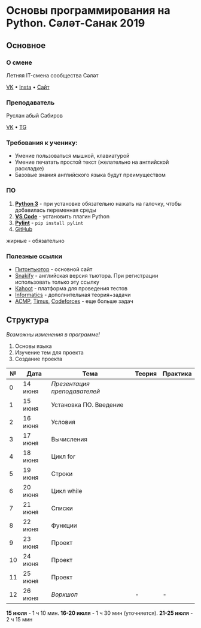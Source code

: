 # Основы программирования на Python. Сәләт-Санак 2019
## Основное

### О смене
Летняя IT-смена сообщества Сәләт

[VK](http://vk.com/selet.sanak) •
[Insta](http://instagram.com/selet.sanak) •
[Сайт](http://selet.biz)

### Преподаватель
Руслан абый Сабиров

[VK](http://vk.com/russab0) • [TG](http://teleg.run/russab0)

### Требования к ученику:
- Умение пользоваться мышкой, клавиатурой
- Умение печатать простой текст (желательно на английской раскладке)
- Базовые знания английского языка будут преимуществом

### ПО
1. **[Python 3](https://www.python.org/)** - при установке обязательно нажать на галочку, чтобы добавилась переменная среды
2. **[VS Code](https://code.visualstudio.com/)** - установить плагин Python
3. **[Pylint](https://pypi.org/project/pylint/)** - `pip install pylint`
4. [GitHub](https://github.com/)

жирные - обязательно

### Полезные ссылки
- [Питонтьютор](https://pythontutor.ru) - основной сайт
- [Snakify](https://snakify.org/join_class/russabirov1998/mail.ru/) - английская версия тьютора. При регистрации использовать только эту ссылку
- [Kahoot](http://kahoot.it) - платформа для проведения тестов
- [Informatics](https://informatics.msk.ru/course/view.php?id=2553) - дополнительная теория+задачи
- [ACMP](http://acmp.ru), [Timus](http://acm.timus.ru/), [Codeforces](http://codeforces.com) - еще больше задач

## Структура
_Возможны изменения в программе!_
1. Основы языка
2. Изучение тем для проекта
3. Создание проекта

| №   | Дата    | Тема                         | Теория | Практика |
| --- | ------- | ---------------------------- | ------ | ------ |
| 0   | 14 июня | _Презентация преподавателей_ |   |   |
| 1   | 15 июня | Установка ПО. Введение       |   |   |
| 2   | 16 июня | Условия                      |   |   |
| 3   | 17 июня | Вычисления                   |   |   |
| 4   | 18 июня | Цикл for                     |   |   |
| 5   | 19 июня | Строки                       |   |   |
| 6   | 20 июня | Цикл while                   |   |   |
| 7   | 21 июня | Списки                       |   |   |
| 8   | 22 июня | Функции                      |   |   |
| 9   | 23 июня | Проект                       |   |   |
| 10  | 24 июня | Проект                       |   |   |
| 11  | 25 июня | Проект                       |   |   |
| 12  | 26 июня | _Воркшоп_                    | - | - |

**15 июля** - 1 ч 10 мин. 
**16-20 июля** - 1 ч 30 мин (уточняется). 
**21-25 июля** - 2 ч 15 мин

